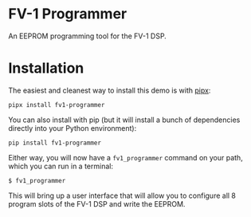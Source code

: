 # FV-1 Programmer

An EEPROM programming tool for the FV-1 DSP.

# Installation

The easiest and cleanest way to install this demo is with [pipx](https://pypa.github.io/pipx/):

`pipx install fv1-programmer`

You can also install with pip (but it will install a bunch of dependencies directly into your Python environment):

`pip install fv1-programmer`

Either way, you will now have a `fv1_programmer` command on your path, which you can run in a terminal:

```
$ fv1_programmer
```

This will bring up a user interface that will allow you to configure all 8 program slots of the FV-1 DSP and write the EEPROM.
